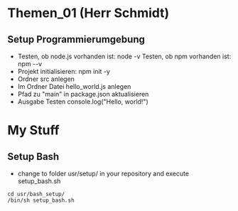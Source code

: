 
# Themen_01 (Herr Schmidt)

## Setup Programmierumgebung

- Testen, ob node.js vorhanden ist: node -v
 Testen, ob npm vorhanden ist: npm --v
- Projekt initialisieren: npm init -y
- Ordner src anlegen
- Im Ordner Datei hello_world.js anlegen
- Pfad zu "main" in package.json aktualisieren
- Ausgabe Testen console.log("Hello, world!")

# My Stuff

## Setup Bash
- change to folder usr/setup/ in your repository and execute setup_bash.sh
```
cd usr/bash_setup/
/bin/sh setup_bash.sh
```